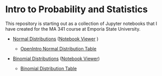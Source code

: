 # Intro to Probability and Statistics
This repository is starting out as a collection of Jupyter notebooks that I have created for the MA 341 course at Emporia State University.

* [Normal Distributions](NormalDistributions.ipynb) ([Notebook Viewer](https://nbviewer.jupyter.org/github/drbjselby/Beginning-Stats/blob/master/NormalDistributions.ipynb#) )

  - [OpenIntro Normal Distribution Table](stat_prob_tables.pdf)

* [Binomial Distributions](BinomialDistribution.ipynb) ([Notebook Viewer](https://nbviewer.jupyter.org/github/drbjselby/Beginning-Stats/blob/master/BinomialDistribution.ipynb#))

  - [Binomial Distribution Table](binomial_table.pdf)
